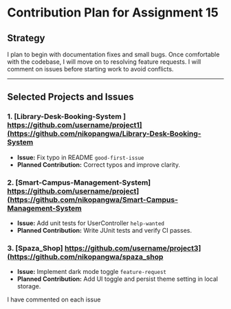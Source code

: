 # Contribution Plan for Assignment 15

##  Strategy
I plan to begin with documentation fixes and small bugs. Once comfortable with the codebase, I will move on to resolving feature requests. I will comment on issues before starting work to avoid conflicts.

---

##  Selected Projects and Issues

### 1. [Library-Desk-Booking-System ] https://github.com/username/project1](https://github.com/nikopangwa/Library-Desk-Booking-System
- **Issue:** Fix typo in README  `good-first-issue`
- **Planned Contribution:** Correct typos and improve clarity.

### 2. [Smart-Campus-Management-System] https://github.com/username/project](https://github.com/nikopangwa/Smart-Campus-Management-System
- **Issue:** Add unit tests for UserController  `help-wanted`
- **Planned Contribution:** Write JUnit tests and verify CI passes.

### 3. [Spaza_Shop] https://github.com/username/project3](https://github.com/nikopangwa/spaza_shop
- **Issue:** Implement dark mode toggle  `feature-request`
- **Planned Contribution:** Add UI toggle and persist theme setting in local storage.

I have commented on each issue 
